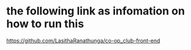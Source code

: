 # the following link as infomation on how to run this

https://github.com/LasithaRanathunga/co-op_club-front-end
